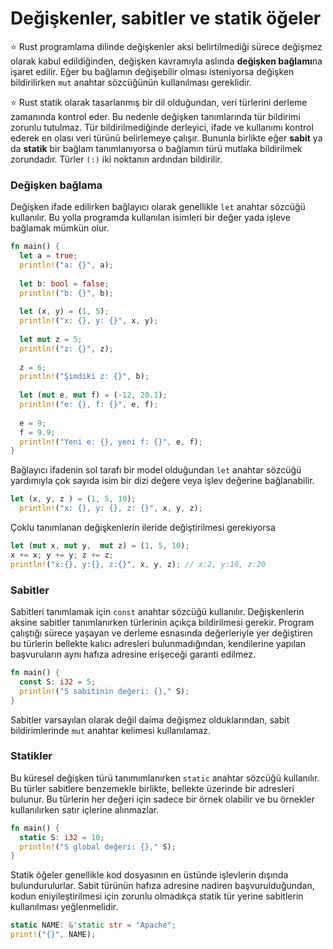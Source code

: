# Değişkenler, sabitler ve statik öğeler
⭐️ Rust programlama dilinde değişkenler aksi belirtilmediği sürece değişmez olarak kabul edildiğinden, değişken kavramıyla aslında **değişken bağlamı**na işaret edilir. Eğer bu bağlamın değişebilir olması isteniyorsa değişken bildirilirken `mut` anahtar sözcüğünün kullanılması gereklidir.

⭐️ Rust statik olarak tasarlanmış bir dil olduğundan, veri türlerini derleme zamanında kontrol eder. Bu nedenle değişken tanımlarında tür bildirimi zorunlu tutulmaz. Tür bildirilmediğinde derleyici, ifade ve kullanımı kontrol ederek en olası veri türünü belirlemeye çalışır. 
Bununla birlikte eğer **sabit** ya da **statik** bir bağlam tanımlanıyorsa o bağlamın türü mutlaka bildirilmek zorundadır. Türler `(:)` iki noktanın ardından bildirilir. 

### Değişken bağlama
Değişken ifade edilirken bağlayıcı olarak genellikle `let` anahtar sözcüğü kullanılır. Bu yolla programda kullanılan isimleri bir değer yada işleve bağlamak mümkün olur. 

```Rust
fn main() {
  let a = true; 
  println!("a: {}", a);
  
  let b: bool = false; 
  println!("b: {}", b);
  
  let (x, y) = (1, 5); 
  println!("x: {}, y: {}", x, y);
  
  let mut z = 5; 
  println!("z: {}", z);
  
  z = 6;
  println!("Şimdiki z: {}", b);
  
  let (mut e, mut f) = (-12, 20.1);
  println!("e: {}, f: {}", e, f);
  
  e = 9;
  f = 9.9;
  println!("Yeni e: {}, yeni f: {}", e, f);
}
````

Bağlayıcı ifadenin sol tarafı bir model olduğundan `let` anahtar sözcüğü yardımıyla çok sayıda isim bir dizi değere veya işlev değerine bağlanabilir.

```Rust
let (x, y, z ) = (1, 5, 10); 
  println!("x: {}, y: {}, z: {}", x, y, z);
````
Çoklu tanımlanan değişkenlerin ileride değiştirilmesi gerekiyorsa
```Rust
let (mut x, mut y,  mut z) = (1, 5, 10);
x += x; y += y; z += z;
println!("x:{}, y:{}, z:{}", x, y, z); // x:2, y:10, z:20
````
### Sabitler

Sabitleri tanımlamak için `const` anahtar sözcüğü kullanılır. Değişkenlerin aksine sabitler tanımlanırken türlerinin açıkça bildirilmesi gerekir. 
Program çalıştığı sürece yaşayan ve derleme esnasında değerleriyle yer değiştiren bu türlerin bellekte kalıcı adresleri bulunmadığından, kendilerine yapılan  başvuruların aynı hafıza adresine erişeceği garanti edilmez.

```Rust
fn main() {
  const S: i32 = 5;
  println!("S sabitinin değeri: {}," S);
}
````
Sabitler varsayılan olarak değil daima değişmez olduklarından, sabit bildirimlerinde `mut` anahtar kelimesi kullanılamaz.

### Statikler

Bu küresel değişken türü tanımımlanırken `static` anahtar sözcüğü kullanılır. Bu türler sabitlere benzemekle birlikte, bellekte üzerinde bir adresleri bulunur. Bu türlerin her değeri için sadece bir örnek olabilir ve bu örnekler kullanılırken satır içlerine alınmazlar.

```Rust
fn main() {
  static S: i32 = 10;
  println!("S global değeri: {}," S);
}
````
Statik öğeler genellikle kod dosyasının en üstünde işlevlerin dışında bulundurulurlar. Sabit türünün hafıza adresine nadiren başvurulduğundan, kodun eniyileştirilmesi için zorunlu olmadıkça statik tür yerine sabitlerin kullanılması yeğlenmelidir.
```Rust
static NAME: &'static str = "Apache";
print!("{}", NAME);
````
